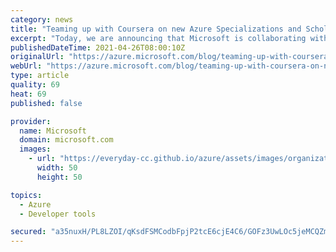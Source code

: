 ```yaml
---
category: news
title: "Teaming up with Coursera on new Azure Specializations and Scholarships"
excerpt: "Today, we are announcing that Microsoft is collaborating with Coursera to bring new opportunities for skilling in Azure via three new Specializations: Azure Fundamentals, AI Fundamentals, and Data Fundamentals. Coursera is a leading learning platform, and we are delighted to bring on-demand Azure content"
publishedDateTime: 2021-04-26T08:00:10Z
originalUrl: "https://azure.microsoft.com/blog/teaming-up-with-coursera-on-new-azure-specializations-and-scholarships/"
webUrl: "https://azure.microsoft.com/blog/teaming-up-with-coursera-on-new-azure-specializations-and-scholarships/"
type: article
quality: 69
heat: 69
published: false

provider:
  name: Microsoft
  domain: microsoft.com
  images:
    - url: "https://everyday-cc.github.io/azure/assets/images/organizations/microsoft.com-50x50.jpg"
      width: 50
      height: 50

topics:
  - Azure
  - Developer tools

secured: "a35nuxH/PL8LZOI/qKsdFSMCodbFpjP2tcE6cjE4C6/GOFz3UwLOc5jeMCQZmWMjPdArbgXhTUz4AaJLYm42Cox+xoyQF+Y9cDLOqxHcGmOqaJ3si8cKtoZuVQHWq1apVFvoQWAJ+c5A4pCAxaLXMs2YR3yVB7TSlVC3DFUHmW2rNbKWhwOiFhTSYHIPrv+Eg+oWMGAO6QdmtpjBDyZgIood7ks12yzCcEcWbMbE7HcOIHwVugC1xWF+F+BVm9+8v8gplFvaA5LB5V6WEWpHeEV5l1jChFIgjfVO053cncZqmLs1kPc5Y8siIq+2dqx53skwMzr1j0Tkbgf4Ps5SW3VlH8giC/uKomO6b/nS77Y=;EUjexomtvjL3P4+UyzabiA=="
---
```


